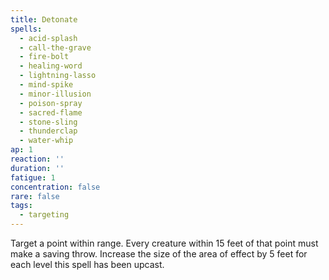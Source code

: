 ```yaml
---
title: Detonate
spells:
  - acid-splash
  - call-the-grave
  - fire-bolt
  - healing-word
  - lightning-lasso
  - mind-spike
  - minor-illusion
  - poison-spray
  - sacred-flame
  - stone-sling
  - thunderclap
  - water-whip
ap: 1
reaction: ''
duration: ''
fatigue: 1
concentration: false
rare: false
tags:
  - targeting
---
```

Target a point within range. Every creature within 15 feet of that point must make a saving throw. Increase the size of the area of effect by 5 feet for each level this spell has been upcast.
